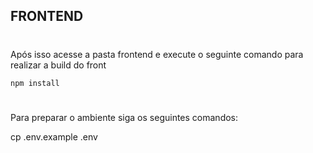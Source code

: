 ## FRONTEND
#
Após isso acesse a pasta frontend e execute o seguinte comando para realizar a build do front

    npm install
#

Para preparar o ambiente siga os seguintes comandos:

cp .env.example .env

